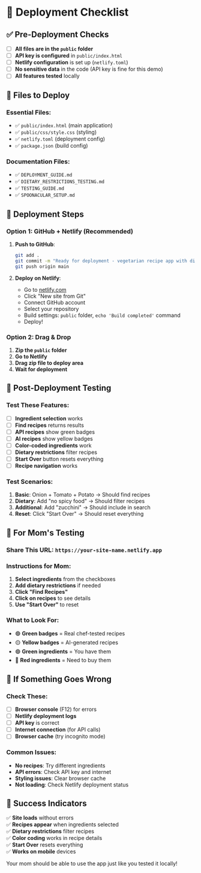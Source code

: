 # 🚀 Deployment Checklist

## ✅ **Pre-Deployment Checks**

- [ ] **All files are in the `public` folder**
- [ ] **API key is configured** in `public/index.html`
- [ ] **Netlify configuration** is set up (`netlify.toml`)
- [ ] **No sensitive data** in the code (API key is fine for this demo)
- [ ] **All features tested** locally

## 📁 **Files to Deploy**

### **Essential Files:**
- ✅ `public/index.html` (main application)
- ✅ `public/css/style.css` (styling)
- ✅ `netlify.toml` (deployment config)
- ✅ `package.json` (build config)

### **Documentation Files:**
- ✅ `DEPLOYMENT_GUIDE.md`
- ✅ `DIETARY_RESTRICTIONS_TESTING.md`
- ✅ `TESTING_GUIDE.md`
- ✅ `SPOONACULAR_SETUP.md`

## 🎯 **Deployment Steps**

### **Option 1: GitHub + Netlify (Recommended)**

1. **Push to GitHub**:
   ```bash
   git add .
   git commit -m "Ready for deployment - vegetarian recipe app with dietary restrictions"
   git push origin main
   ```

2. **Deploy on Netlify**:
   - Go to [netlify.com](https://netlify.com)
   - Click "New site from Git"
   - Connect GitHub account
   - Select your repository
   - Build settings: `public` folder, `echo 'Build completed'` command
   - Deploy!

### **Option 2: Drag & Drop**

1. **Zip the `public` folder**
2. **Go to Netlify**
3. **Drag zip file to deploy area**
4. **Wait for deployment**

## 🧪 **Post-Deployment Testing**

### **Test These Features:**
- [ ] **Ingredient selection** works
- [ ] **Find recipes** returns results
- [ ] **API recipes** show green badges
- [ ] **AI recipes** show yellow badges
- [ ] **Color-coded ingredients** work
- [ ] **Dietary restrictions** filter recipes
- [ ] **Start Over** button resets everything
- [ ] **Recipe navigation** works

### **Test Scenarios:**
1. **Basic**: Onion + Tomato + Potato → Should find recipes
2. **Dietary**: Add "no spicy food" → Should filter recipes
3. **Additional**: Add "zucchini" → Should include in search
4. **Reset**: Click "Start Over" → Should reset everything

## 📱 **For Mom's Testing**

### **Share This URL**: `https://your-site-name.netlify.app`

### **Instructions for Mom:**
1. **Select ingredients** from the checkboxes
2. **Add dietary restrictions** if needed
3. **Click "Find Recipes"**
4. **Click on recipes** to see details
5. **Use "Start Over"** to reset

### **What to Look For:**
- 🟢 **Green badges** = Real chef-tested recipes
- 🟡 **Yellow badges** = AI-generated recipes
- 🟢 **Green ingredients** = You have them
- 🔴 **Red ingredients** = Need to buy them

## 🐛 **If Something Goes Wrong**

### **Check These:**
- [ ] **Browser console** (F12) for errors
- [ ] **Netlify deployment logs**
- [ ] **API key** is correct
- [ ] **Internet connection** (for API calls)
- [ ] **Browser cache** (try incognito mode)

### **Common Issues:**
- **No recipes**: Try different ingredients
- **API errors**: Check API key and internet
- **Styling issues**: Clear browser cache
- **Not loading**: Check Netlify deployment status

## 🎉 **Success Indicators**

✅ **Site loads** without errors  
✅ **Recipes appear** when ingredients selected  
✅ **Dietary restrictions** filter recipes  
✅ **Color coding** works in recipe details  
✅ **Start Over** resets everything  
✅ **Works on mobile** devices  

Your mom should be able to use the app just like you tested it locally! 
